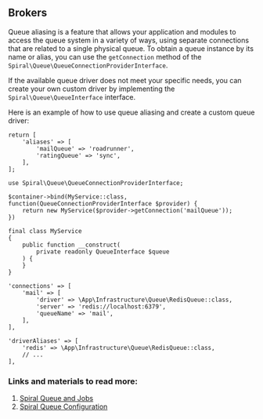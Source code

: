 ## Brokers

Queue aliasing is a feature that allows your application and modules to access the queue system in a variety of ways, using separate connections that are related to a single physical queue. To obtain a queue instance by its name or alias, you can use the `getConnection` method of the `Spiral\Queue\QueueConnectionProviderInterface`.

If the available queue driver does not meet your specific needs, you can create your own custom driver by implementing the `Spiral\Queue\QueueInterface` interface.

Here is an example of how to use queue aliasing and create a custom queue driver:

```
return [
    'aliases' => [
        'mailQueue' => 'roadrunner',
        'ratingQueue' => 'sync',
    ],
];

use Spiral\Queue\QueueConnectionProviderInterface;

$container->bind(MyService::class, function(QueueConnectionProviderInterface $provider) {
    return new MyService($provider->getConnection('mailQueue'));
})

final class MyService
{
    public function __construct(
        private readonly QueueInterface $queue
    ) {
    }
}

'connections' => [
    'mail' => [
        'driver' => \App\Infrastructure\Queue\RedisQueue::class,
        'server' => 'redis://localhost:6379',
        'queueName' => 'mail',
    ],
],

'driverAliases' => [
    'redis' => \App\Infrastructure\Queue\RedisQueue::class,
    // ...
],
```

### Links and materials to read more:
1. [Spiral Queue and Jobs](https://spiral.dev/docs/queue-jobs/3.7/en)
2. [Spiral Queue Configuration](https://spiral.dev/docs/queue-configuration/3.7/en)
